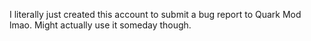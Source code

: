 I literally just created this account to submit a bug report to Quark Mod lmao. Might actually use it someday though.

<!---
Rhett-Voison/Rhett-Voison is a ✨ special ✨ repository because its `README.md` (this file) appears on your GitHub profile.
You can click the Preview link to take a look at your changes.
--->
